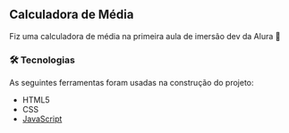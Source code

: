 ## Calculadora de Média
Fiz uma calculadora de média na primeira aula de imersão dev da Alura 🚀

### 🛠 Tecnologias

As seguintes ferramentas foram usadas na construção do projeto:

- HTML5
- CSS
- [JavaScript](https://www.javascript.com/)
